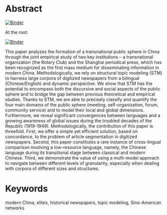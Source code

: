 # Abstract

[![Binder](https://mybinder.org/badge_logo.svg)](https://mybinder.org/v2/gh/C2DH/template_repo_JDH_R/HEAD?filepath=author_guideline_template.ipynb)

At the root:

[![Binder](https://mybinder.org/badge_logo.svg)](https://mybinder.org/v2/gh/C2DH/template_repo_JDH_R.git/HEAD)

This paper analyzes the formation of a transnational public sphere in China through the joint empirical study of two key institutions – a transnational organization (the Rotary Club) and the Shanghai periodical press, which has been recognized as the first mass medium for disseminating information in modern China. Methodologically, we rely on structural topic modeling (STM) to harness large corpora of digitized newspapers from a bilingual (Chinese/English) and dynamic perspective. We show that STM has the potential to encompass both the discursive and social aspects of the public sphere and to bridge the gap between previous theoretical and empirical studies. Thanks to STM, we are able to precisely classify and quantify the four main domains of the public sphere (meeting, self-organization, forum, community service) and to model their local and global dimensions. Furthermore, we reveal significant convergences between languages and a growing awareness of global issues during the troubled decades of the Republic (1919-1949). Methodologically, the contribution of this paper is threefold. First, we offer a simple yet efficient solution, based on concordance, to the problem of article segmentation in digitized newspapers. Second, this paper constitutes a rare instance of cross-lingual comparison involving a low-resource language, namely, the Chinese language during its transitional stage between classical and modern Chinese. Third, we demonstrate the value of using a multi-model approach to navigate between different levels of granularity, especially when dealing with corpora of different sizes and structures.

# Keywords
modern China, elites, historical newspapers, topic modeling, Sino-American networks
